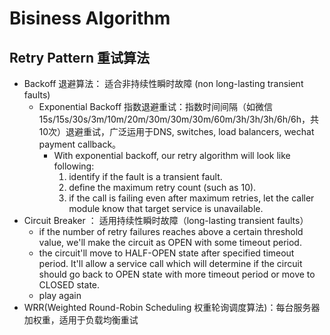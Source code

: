 # Bisiness Algorithm

## Retry Pattern 重试算法

* Backoff 退避算法：  适合非持续性瞬时故障 (non long-lasting transient faults)
  * Exponential Backoff 指数退避重试：指数时间间隔（如微信15s/15s/30s/3m/10m/20m/30m/30m/30m/60m/3h/3h/3h/6h/6h，共10次）退避重试，广泛运用于DNS, switches, load balancers, wechat payment callback。
    * With exponential backoff, our retry algorithm will look like following:
      1. identify if the fault is a transient fault.
      2. define the maximum retry count (such as 10).
      3. if the call is failing even after maximum retries, let the caller module know that target service is unavailable.
* Circuit Breaker ：  适用持续性瞬时故障（long-lasting transient faults）
  * if the number of retry failures reaches above a certain threshold value, we'll make the circuit as OPEN with some timeout period.
  * the circuit'll move to HALF-OPEN state after specified timeout period. It'll allow a service call which will determine if the circuit should go back to OPEN state with more timeout period or move to CLOSED state.
  * play again
* WRR(Weighted Round-Robin Scheduling 权重轮询调度算法)：每台服务器加权重，适用于负载均衡重试
